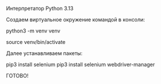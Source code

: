 Интерпретатор Python 3.13

Создаем виртуальное окружение командой в консоли: 

python3 -m venv venv

source venv/bin/activate

Далее устанавливаем пакеты:

pip3 install selenium
pip3 install selenium webdriver-manager

ГОТОВО!
